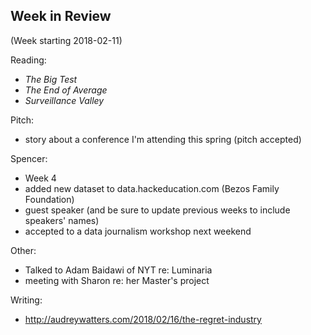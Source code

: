 ## Week in Review

(Week starting 2018-02-11)

Reading:
* _The Big Test_
* _The End of Average_
* _Surveillance Valley_

Pitch:
* story about a conference I'm attending this spring (pitch accepted)

Spencer:
* Week 4
* added new dataset to data.hackeducation.com (Bezos Family Foundation)
* guest speaker (and be sure to update previous weeks to include speakers' names)
* accepted to a data journalism workshop next weekend

Other:
* Talked to Adam Baidawi of NYT re: Luminaria
* meeting with Sharon re: her Master's project

Writing:
* http://audreywatters.com/2018/02/16/the-regret-industry
